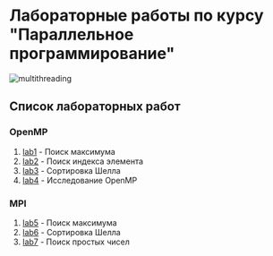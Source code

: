 # Лабораторные работы по курсу "Параллельное программирование"

![multithreading](assets/tom.gif)

## Список лабораторных работ

### OpenMP

1. [lab1](lab1) - Поиск максимума
2. [lab2](lab2) - Поиск индекса элемента
3. [lab3](lab3) - Сортировка Шелла
4. [lab4](lab4) - Исследование OpenMP

### MPI

1. [lab5](lab5) - Поиск максимума
2. [lab6](lab6) - Сортировка Шелла
3. [lab7](lab7) - Поиск простых чисел
